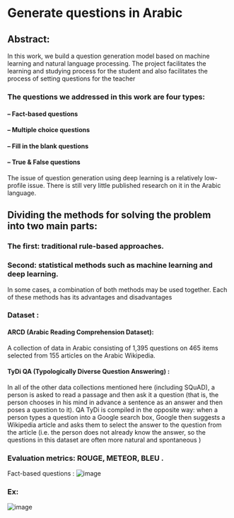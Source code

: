# Generate questions in Arabic

## Abstract:
In this work, we build a question generation model based on machine learning and natural language processing. The project facilitates the learning and studying process for the student and also facilitates the process of setting questions for the teacher

 ### The questions we addressed in this work are four types:
  
  #### – Fact-based questions 
   
   ####  – Multiple choice questions
   
  #### – Fill in the blank questions
  
 ####  – True & False questions

The issue of question generation using deep learning is a relatively low-profile issue. There is still very little published research on it in the Arabic language.

## Dividing the methods for solving the problem into two main parts:
 ### The first: traditional rule-based approaches.
### Second: statistical methods such as machine learning and deep learning.

   In some cases, a combination of both methods may be used together. Each of these methods has its advantages and disadvantages

### Dataset :
#### ARCD (Arabic Reading Comprehension Dataset):
A collection of data in Arabic consisting of 1,395 questions on 465 items selected from 155 articles on the Arabic Wikipedia.

#### TyDi QA (Typologically Diverse Question Answering) :
In all of the other data collections mentioned here (including SQuAD), a person is asked to read a passage and then ask it a question (that is, the person chooses in his mind in advance a sentence as an answer and then poses a question to it).
QA TyDi is compiled in the opposite way: when a person types a question into a Google search box, Google then suggests a Wikipedia article and asks them to select the answer to the question from the article (i.e. the person does not already know the answer, so the questions in this dataset are often more natural and spontaneous )

### Evaluation metrics: ROUGE, METEOR, BLEU .

Fact-based questions :
![image](https://github.com/halalek/Questions-Generation/assets/112726630/d9f941d2-93a6-4899-88de-52e2ca263d84)


### Ex:
![image](https://github.com/halalek/Questions-Generation/assets/112726630/9db8d11d-10c9-4711-b3e1-59d6ef3d981a)

